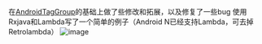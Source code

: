 在[AndroidTagGroup](https://github.com/2dxgujun/AndroidTagGroup)的基础上做了些修改和拓展，以及修复了一些bug
使用Rxjava和Lambda写了一个简单的例子（Android N已经支持Lambda，可去掉Retrolambda）
![image](https://github.com/lin18/TagsGroup/blob/master/image/Screenshot_2016-03-26-17-29-43.png?raw=true)

